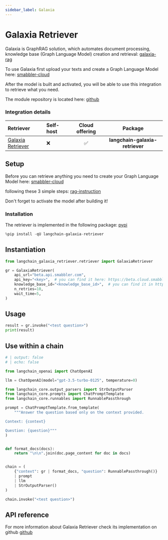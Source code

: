 ```yaml
---
sidebar_label: Galaxia
---
```


# Galaxia Retriever

Galaxia is GraphRAG solution, which automates document processing, knowledge base (Graph Language Model) creation and retrieval:
[galaxia-rag](https://smabbler.gitbook.io/smabbler/api-rag/smabblers-api-rag)

To use Galaxia first upload your texts and create a Graph Language Model here: [smabbler-cloud](https://beta.cloud.smabbler.com)

After the model is built and activated, you will be able to use this integration to retrieve what you need.

The module repository is located here: [github](https://github.com/rrozanski-smabbler/galaxia-langchain)

### Integration details
| Retriever | Self-host | Cloud offering | Package |
| :--- | :--- | :---: | :---: |
[Galaxia Retriever](https://github.com/rrozanski-smabbler/galaxia-langchain) | ❌ | ✅ | __langchain-galaxia-retriever__ |

## Setup
Before you can retrieve anything you need to create your Graph Language Model here: [smabbler-cloud](https://beta.cloud.smabbler.com)

following these 3 simple steps: [rag-instruction](https://smabbler.gitbook.io/smabbler/api-rag/build-rag-model-in-3-steps)

Don't forget to activate the model after building it!

### Installation
The retriever is implemented in the following package: [pypi](https://pypi.org/project/langchain-galaxia-retriever/)


```python
%pip install -qU langchain-galaxia-retriever
```

## Instantiation


```python
from langchain_galaxia_retriever.retriever import GalaxiaRetriever

gr = GalaxiaRetriever(
    api_url="beta.api.smabbler.com",
    api_key="<key>",  # you can find it here: https://beta.cloud.smabbler.com/user/account
    knowledge_base_id="<knowledge_base_id>",  # you can find it in https://beta.cloud.smabbler.com , in the model table
    n_retries=10,
    wait_time=5,
)
```

## Usage


```python
result = gr.invoke("<test question>")
print(result)
```

## Use within a chain


```python
# | output: false
# | echo: false

from langchain_openai import ChatOpenAI

llm = ChatOpenAI(model="gpt-3.5-turbo-0125", temperature=0)
```


```python
from langchain_core.output_parsers import StrOutputParser
from langchain_core.prompts import ChatPromptTemplate
from langchain_core.runnables import RunnablePassthrough

prompt = ChatPromptTemplate.from_template(
    """Answer the question based only on the context provided.

Context: {context}

Question: {question}"""
)


def format_docs(docs):
    return "\n\n".join(doc.page_content for doc in docs)


chain = (
    {"context": gr | format_docs, "question": RunnablePassthrough()}
    | prompt
    | llm
    | StrOutputParser()
)
```


```python
chain.invoke("<test question>")
```

## API reference

For more information about Galaxia Retriever check its implementation on github [github](https://github.com/rrozanski-smabbler/galaxia-langchain)
